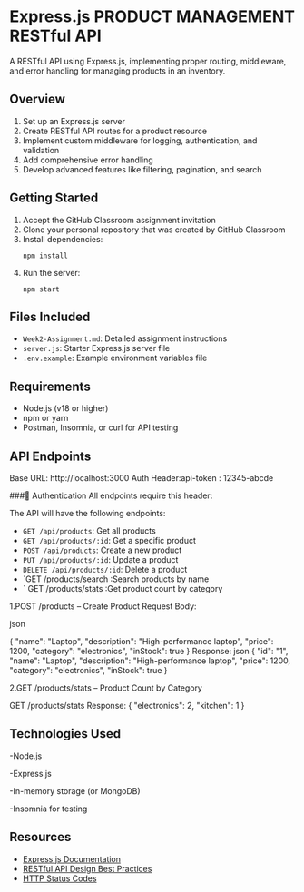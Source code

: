 # Express.js PRODUCT MANAGEMENT RESTful API 
 A RESTful API using Express.js, implementing proper routing, middleware, and error handling  for managing products in an inventory.

##  Overview


1. Set up an Express.js server
2. Create RESTful API routes for a product resource
3. Implement custom middleware for logging, authentication, and validation
4. Add comprehensive error handling
5. Develop advanced features like filtering, pagination, and search

## Getting Started

1. Accept the GitHub Classroom assignment invitation
2. Clone your personal repository that was created by GitHub Classroom
3. Install dependencies:
   ```
   npm install
   ```
4. Run the server:
   ```
   npm start
   ```

## Files Included

- `Week2-Assignment.md`: Detailed assignment instructions
- `server.js`: Starter Express.js server file
- `.env.example`: Example environment variables file

## Requirements

- Node.js (v18 or higher)
- npm or yarn
- Postman, Insomnia, or curl for API testing




## API Endpoints

Base URL: http://localhost:3000
Auth Header:api-token :   12345-abcde

  ###🔐 Authentication
All endpoints require this header:

The API will have the following endpoints:

- `GET /api/products`: Get all products
- `GET /api/products/:id`: Get a specific product
- `POST /api/products`: Create a new product
- `PUT /api/products/:id`: Update a product
- `DELETE /api/products/:id`: Delete a product
-  `GET /products/search           :Search products by name
-  ` GET /products/stats           :Get product count by category



 1.POST /products – Create Product
Request Body:

json

{
  "name": "Laptop",
  "description": "High-performance laptop",
  "price": 1200,
  "category": "electronics",
  "inStock": true
}
Response:
json
{
  "id": "1",
  "name": "Laptop",
  "description": "High-performance laptop",
  "price": 1200,
  "category": "electronics",
  "inStock": true
}

2.GET /products/stats – Product Count by Category

GET /products/stats
Response:
{
  "electronics": 2,
  "kitchen": 1
}

## Technologies Used
-Node.js

-Express.js

-In-memory storage (or MongoDB)

-Insomnia for testing
## Resources

- [Express.js Documentation](https://expressjs.com/)
- [RESTful API Design Best Practices](https://restfulapi.net/)
- [HTTP Status Codes](https://developer.mozilla.org/en-US/docs/Web/HTTP/Status) 